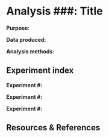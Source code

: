 # Analysis ###: Title

**Purpose**: 

**Data produced:** 

**Analysis methods:** 


## Experiment index

**Experiment #:**

**Experiment #:**

**Experiment #:**

## Resources & References

